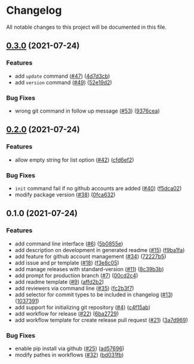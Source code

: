 # Changelog

All notable changes to this project will be documented in this file.
## [0.3.0](https://github.com/nkomiya/create-github-project/compare/v0.2.0...v0.3.0) (2021-07-24)


### Features

* add `update` command ([#47](https://github.com/nkomiya/create-github-project/issues/47)) ([4d7d3cb](https://github.com/nkomiya/create-github-project/commit/4d7d3cb902fce9471d8d403254b45e7915e4ff82))
* add `version` command ([#49](https://github.com/nkomiya/create-github-project/issues/49)) ([52e19d2](https://github.com/nkomiya/create-github-project/commit/52e19d240a1e2369a21a57e279a92b4448adb625))


### Bug Fixes

* wrong git command in follow up message ([#53](https://github.com/nkomiya/create-github-project/issues/53)) ([9376cea](https://github.com/nkomiya/create-github-project/commit/9376cea5267a45670b70c5107bb82607c40f90ff))

## [0.2.0](https://github.com/nkomiya/create-github-project/compare/v0.1.0...v0.2.0) (2021-07-24)


### Features

* allow empty string for list option ([#42](https://github.com/nkomiya/create-github-project/issues/42)) ([cfd6ef2](https://github.com/nkomiya/create-github-project/commit/cfd6ef286f26d42bef459857dd2d5ed3afed5e11))


### Bug Fixes

* `init` command fail if no github accounts are added ([#40](https://github.com/nkomiya/create-github-project/issues/40)) ([f5dca02](https://github.com/nkomiya/create-github-project/commit/f5dca02f13d14f6c5766a8cb761864933097cfd9))
* modify package version ([#38](https://github.com/nkomiya/create-github-project/issues/38)) ([0fca632](https://github.com/nkomiya/create-github-project/commit/0fca63221afa63677e2eef080a81b88660a1dc80))

## 0.1.0 (2021-07-24)


### Features

* add command line interface ([#6](https://github.com/nkomiya/create-github-project/issues/6)) ([5b0855e](https://github.com/nkomiya/create-github-project/commit/5b0855e92410a692e6aecaa73914aaf043a7eb87))
* add description on development in generated readme ([#15](https://github.com/nkomiya/create-github-project/issues/15)) ([f9ba1fa](https://github.com/nkomiya/create-github-project/commit/f9ba1fac7251c5f2b91a3a937e77796ea25d6b69))
* add feature for github account management ([#34](https://github.com/nkomiya/create-github-project/issues/34)) ([72227b5](https://github.com/nkomiya/create-github-project/commit/72227b5f37af989eba8dfacaf0cb4c908c052e1d))
* add issue and pr template ([#18](https://github.com/nkomiya/create-github-project/issues/18)) ([f3e8c05](https://github.com/nkomiya/create-github-project/commit/f3e8c055365ab3c2b7d28fd7eb81513114407792))
* add manage releases with standard-version ([#11](https://github.com/nkomiya/create-github-project/issues/11)) ([8c39b3b](https://github.com/nkomiya/create-github-project/commit/8c39b3bebb10ba75198a315512667d92fd348b35))
* add prompt for production branch ([#7](https://github.com/nkomiya/create-github-project/issues/7)) ([00cd2c4](https://github.com/nkomiya/create-github-project/commit/00cd2c475ef9e0d79b96f4d7ad7e8d98d0fb09c4))
* add readme template ([#9](https://github.com/nkomiya/create-github-project/issues/9)) ([affd2b2](https://github.com/nkomiya/create-github-project/commit/affd2b2357ef12b77b5766e48d433ac478795455))
* add reviewers via command line ([#35](https://github.com/nkomiya/create-github-project/issues/35)) ([fc2b3f7](https://github.com/nkomiya/create-github-project/commit/fc2b3f7c8c9c967fd7427c8c5a6293acd4086d18))
* add selector for commit types to be included in changelog ([#13](https://github.com/nkomiya/create-github-project/issues/13)) ([1037391](https://github.com/nkomiya/create-github-project/commit/103739101ad62484da0124448d14fb2213dee289))
* add support for initializing git repository ([#4](https://github.com/nkomiya/create-github-project/issues/4)) ([c4f15ab](https://github.com/nkomiya/create-github-project/commit/c4f15ab588993d066d982714e32c2697645b9810))
* add workflow for release ([#22](https://github.com/nkomiya/create-github-project/issues/22)) ([6ba2729](https://github.com/nkomiya/create-github-project/commit/6ba27292ebaa7ae5552e060fb265f6b555c4d9d4))
* add workflow template for create release pull request ([#21](https://github.com/nkomiya/create-github-project/issues/21)) ([3a7d969](https://github.com/nkomiya/create-github-project/commit/3a7d969558595129beb30fed7432fff80e112aac))


### Bug Fixes

* enable pip install via github ([#25](https://github.com/nkomiya/create-github-project/issues/25)) ([ad57696](https://github.com/nkomiya/create-github-project/commit/ad576966ce2c9b2c6ba1c87d0ce59ffbc7e1d781))
* modify pathes in workflows ([#32](https://github.com/nkomiya/create-github-project/issues/32)) ([bd031fb](https://github.com/nkomiya/create-github-project/commit/bd031fb59c6693bf02eb024cfcc42885ae99cc45))
